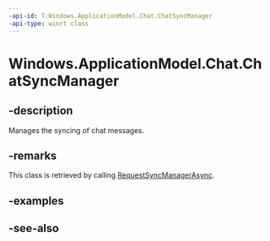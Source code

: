 ----api-id: T:Windows.ApplicationModel.Chat.ChatSyncManager
-api-type: winrt class
---<!-- Class syntax.public class ChatSyncManager : Windows.ApplicationModel.Chat.IChatSyncManager--># Windows.ApplicationModel.Chat.ChatSyncManager## -descriptionManages the syncing of chat messages.## -remarksThis class is retrieved by calling [RequestSyncManagerAsync](chatmessagemanager_requestsyncmanagerasync.md).## -examples## -see-also